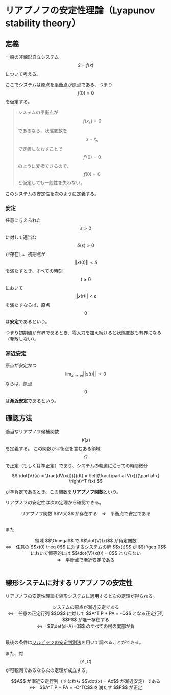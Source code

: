 # リアプノフの安定性理論（Lyapunov stability theory）

## 定義

一般の非線形自立システム $$\dot{x} = f(x)$$ について考える。

ここでシステムは原点を[平衡点](state_space_equation.md#平衡点)が原点である、つまり $$f(0) = 0$$ を仮定する。

>システムの平衡点が $$f(x_s) = 0$$ であるなら、状態変数を $$x - x_s$$ で定義しなおすことで $$f'(0) = 0$$ のように変換できるので、$$f(0) = 0$$ と仮定しても一般性を失わない。

このシステムの安定性を次のように定義する。

### 安定

任意に与えられた $$\varepsilon > 0$$ に対して適当な $$\delta(\varepsilon) > 0$$ が存在し、初期点が $$||x(0)|| < \delta$$ を満たすとき、すべての時刻 $$t \geq 0$$ において $$||x(t)|| < \varepsilon$$ を満たすならば、原点 $$0$$ は**安定**であるという。

つまり初期値が有界であるとき、零入力を加え続けると状態変数も有界になる（発散しない）。

### 漸近安定

原点が安定かつ $$\lim_{x \rightarrow \infty} ||x(t)|| \rightarrow 0$$ ならば、原点 $$0$$ は**漸近安定**であるという。

## 確認方法

適当なリアプノフ候補関数 $$V(x)$$ を定義する。
この関数が平衡点を含むある領域 $$\Omega$$ で正定（もしくは準正定）であり、システムの軌道に沿っての時間微分

$$
\dot{V}(x) = \frac{dV(x(t))}{dt} = \left(\frac{\partial V(x)}{\partial x} \right)^T f(x)
$$

が準負定であるとき、この関数を**リアプノフ関数**という。

リアプノフの安定性は次の定理から確認できる。

<center>
リアプノフ関数 $$V(x)$$ が存在する　⇒　平衡点で安定である
</center><br>

また

<center>
領域 $$\Omega$$ で $$\dot{V}(x)$$ が負定関数<br>⇔　任意の $$x(0) \neq 0$$ に対するシステムの解 $$x(t)$$ が $$t \geq 0$$ において恒等的には $$\dot{V}(x(t)) = 0$$ とならない<br>⇒　平衡点で漸近安定である
</center><br>

## 線形システムに対するリアプノフの安定性

リアプノフの安定性理論を線形システムに適用すると次の定理が得られる。

<center>
システムの原点が漸近安定である<br>⇔　任意の正定行列 $$Q$$ に対して $$A^T P + PA = -Q$$ となる正定行列 $$P$$ が唯一存在する<br>⇔　$$\det(sI-A)=0$$ のすべての根の実部が負
</center><br>

最後の条件は[フルビッツの安定判別法](../classical/stability.md#フルビッツの安定判別法)を用いて調べることができる。

また、対 $$(A,C)$$ が可観測であるなら次の定理が成立する。

<center>
$$A$$ が漸近安定行列（すなわち $$\dot{x} = Ax$$ が漸近安定）である<br>⇔　$$A^T P + PA = -C^TC$$ を満たす $$P$$ が正定
</center><br>
